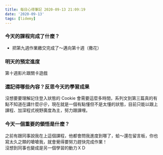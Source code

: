 ```yaml
---
title: 每日心得筆記 2020-09-13 21:09:19
date: '2020-09-13'
tags: [lidemy]
---
```


### 今天的課程完成了什麼？

- 把第九週作業繳交完成了～邁向第十週（撒花）  


### 明天的預定進度

第十週影片跟關卡遊戲

### 還記得哪些內容？反思今天的學習成果

沒想要要理解記住登入狀態的 Cookie 會需要這麼多時間，系列文到第三篇真的有點不知道在講什麼＠＠，現在就是一個有點懂但不是太懂的狀態，目前只能以跟上課程、加深程式視野廣度為主，努力跟課哩。

### 今天一個重要的領悟是什麼？

之前有跟同事說我在上這個課程，他都會問我進度到哪了，蛤～還在留言板，你也寫太久之類的嗆嗆我，就會覺得要努力趕快完成作業！  
沒想到同事也變成是另一個學習的動力ＸＤ
